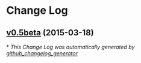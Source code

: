 # Change Log

## [v0.5beta](https://github.com/Skeyelab/notifications-app/tree/v0.5beta) (2015-03-18)



\* *This Change Log was automatically generated by [github_changelog_generator](https://github.com/skywinder/Github-Changelog-Generator)*
